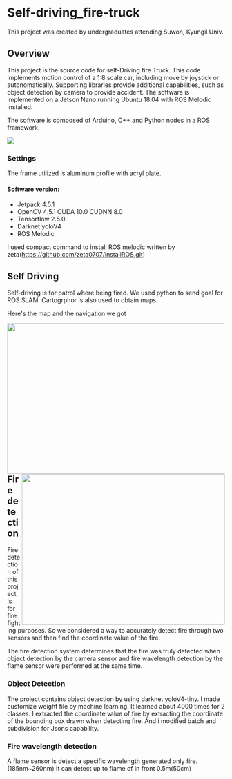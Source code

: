 # Self-driving_fire-truck

This project was created by undergraduates attending Suwon, Kyungil Univ.

## Overview
This project is the source code for self-Driving fire Truck. This code implements motion control of a 1:8 scale car, including move by joystick or autonomatically. Supporting libraries provide additional capabilities, such as object detection by camera to provide accident. The software is implemented on a Jetson Nano running Ubuntu 18.04 with ROS Melodic installed.

The software is composed of Arduino, C++ and Python nodes in a ROS framework.

  <img src = https://user-images.githubusercontent.com/65767592/234626692-46028ea9-1cc3-433e-b677-3cb65b43b86f.PNG>

                                          
### Settings

The frame utilized is aluminum profile with acryl plate. 

#### Software version:
* Jetpack 4.5.1
* OpenCV 4.5.1 CUDA 10.0 CUDNN 8.0
* Tensorflow 2.5.0
* Darknet yoloV4
* ROS Melodic

I used compact command to install ROS melodic written by zeta(https://github.com/zeta0707/installROS.git)


## Self Driving

Self-driving is for patrol where being fired. We used python to send goal for ROS SLAM. Cartogrphor is also used to obtain maps.

Here's the map and the navigation we got

<img src = https://user-images.githubusercontent.com/65767592/235427299-fb32638c-17a3-4ed7-bec6-ed2805b5473b.gif  width="520" height="350"  align="left">
<img src = https://user-images.githubusercontent.com/65767592/235427736-1006aaee-7dc9-47ca-af52-d081794774f0.jpg   width="470" height="350" align="right">

## Fire detection

Fire detection of this project is for fire fighting purposes. So we considered a way to accurately detect fire through two sensors and then find the coordinate value of the fire.

The fire detection system determines that the fire was truly detected when object detection by the camera sensor and fire wavelength detection by the flame sensor were performed at the same time.

### Object Detection

The project contains object detection by using darknet yoloV4-tiny. 
I made customize weight file by machine learning. 
It learned about 4000 times for 2 classes. 
I extracted the coordinate value of fire by extracting the coordinate of the bounding box drawn when detecting fire.
And i modified batch and subdivision for Jsons capability.


### Fire wavelength detection

A flame sensor is detect a specific wavelength generated only fire.(185nm~260nm) It can detect up to flame of in front 0.5m(50cm)


